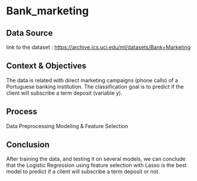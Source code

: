 # Bank_marketing

## Data Source

link to the dataset : https://archive.ics.uci.edu/ml/datasets/Bank+Marketing

## Context & Objectives

The data is related with direct marketing campaigns (phone calls) of a Portuguese banking institution. The classification goal is to predict if the client will subscribe a term deposit (variable y).

## Process

Data Preprocessing
Modeling & Feature Selection

## Conclusion

After training the data, and testing it on several models, we can conclude that the Logistic Regression using feature selection with Lasso is the best model to predict if a client will subscribe a term deposit or not.
